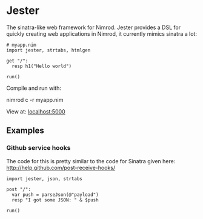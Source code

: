 # Jester

The sinatra-like web framework for Nimrod. Jester provides a DSL for quickly 
creating web applications in Nimrod, it currently mimics sinatra a lot:

```nimrod
# myapp.nim
import jester, strtabs, htmlgen

get "/":
  resp h1("Hello world")

run()
```

Compile and run with:

  nimrod c -r myapp.nim


View at: [localhost:5000](http://localhost:5000)

## Examples

### Github service hooks

The code for this is pretty similar to the code for Sinatra given here: http://help.github.com/post-receive-hooks/

```nimrod
import jester, json, strtabs

post "/":
  var push = parseJson(@"payload")
  resp "I got some JSON: " & $push

run()
```